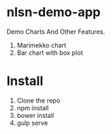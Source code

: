 # nlsn-demo-app
Demo Charts And Other Features.
1. Marimekko chart
2. Bar chart with box plot

# Install
1. Clone the repo
2. npm install
3. bower install
4. gulp serve